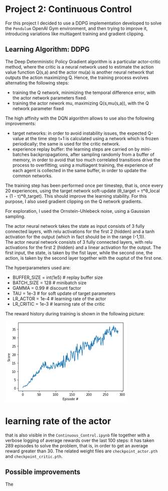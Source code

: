 [//]: # (Image References)

[image1]: DDPG.png "DDPG training"


# Project 2: Continuous Control

For this project I decided to use a DDPG implementation developed to solve the `Pendulum` OpenAI Gym environment, and then trying to improve it, introducing variations like multiagent training and gradient clipping.

## Learning Algorithm: DDPG

The Deep Deterministic Policy Gradient algorithm is a particular actor-critic method, where the critic is a neural network used to estimate the action value function  Q(s,a) and the actor mu(a) is another neural network that outputs the action maximizing Q. Hence, the training process evolves alternating the following steps:   

- training the Q network, minimizing the temporal difference error, with the actor network parameters fixed.
- training the actor nework mu, maximizing Q(s,mu(s,a)), with the Q network parameter fixed

The high affinity with the DQN algorithm allows to use also the following improvements:

- target networks: in order to avoid instability issues, the expected Q-value at the time step t+1 is calculated using a network which is frozen periodically; the same is used for the critic network.
- experience replay buffer: the learning steps are carried on by mini-batches backpropagations, after sampling randomly from a buffer of memory, in order to avoid that too much correlated transitions drive the process to overfitting; using a multiagent training, the experience of each agent is collected in the same buffer, in order to update the common networks.

The training step has been performed once per timestep, that is, once every 20 experiences, using the target network soft-update (θ_target = τ*θ_local + (1 - τ)*θ_target). This should improve the learning stability. For this purpose, I also used gradient clipping on the Q network gradients.

For exploration, I used the Ornstein-Uhlebeck noise, using a Gaussian sampling.

The actor neural network takes the state as input consists of 3 fully connected layers, with relu activations for the first 2 (hidden) and a tanh activation for the output (which in fact should be in the range (-1,1)).  
The actor neural network consists of 3 fully connected layers, with relu activations for the first 2 (hidden) and a linear activation for the output. The first input, the state, is taken by the fist layer, while the second one, the action, is taken by the second layer together with the ouptut of the first one.

The hyperparameters used are:

- BUFFER_SIZE = int(1e5)  # replay buffer size
- BATCH_SIZE = 128        # minibatch size
- GAMMA = 0.99            # discount factor
- TAU = 1e-3              # for soft update of target parameters
- LR_ACTOR = 1e-4         # learning rate of the actor 
- LR_CRITIC = 1e-3        # learning rate of the critic 

The reward history during training is shown in the following picture:

![DDPG_trained][image1]
# learning rate of the actor 
that is also visible in the `Continuous_Control.ipynb` file together with a verbose logging of average rewards over the last 100 steps: it has taken 289 episodes to solve the problem, that is, in order to get an average reward greater than 30. The related weight files are `checkpoint_actor.pth` and `checkpoint_critic.pth`.


## Possible improvements

The



